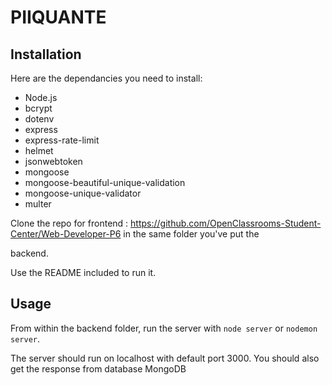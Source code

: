 # PIIQUANTE #

## Installation ##

Here are the dependancies you need to install:

- Node.js
- bcrypt
- dotenv
- express
- express-rate-limit
- helmet
- jsonwebtoken
- mongoose
- mongoose-beautiful-unique-validation
- mongoose-unique-validator
- multer


Clone the repo for frontend : https://github.com/OpenClassrooms-Student-Center/Web-Developer-P6 in the same folder you've put the 

backend.

Use the README included to run it.


## Usage ##

From within the backend folder, run the server with `node server` or `nodemon server`.

The server should run on localhost with default port 3000. You should also get the response from database MongoDB
